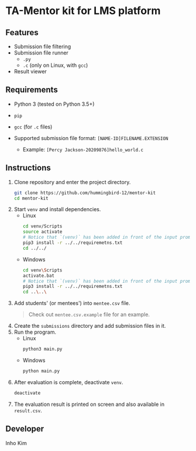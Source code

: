 # TA-Mentor kit for LMS platform

## Features
* Submission file filtering
* Submission file runner
    - `.py`
    - `.c` (only on Linux, with `gcc`)
* Result viewer

## Requirements
* Python 3 (tested on Python 3.5+)
* `pip`
* `gcc` (for `.c` files)

* Supported submission file format: `[NAME-ID]FILENAME.EXTENSION`
    - Example: `[Percy Jackson-20209876]hello_world.c`

## Instructions

1. Clone repository and enter the project directory.
    ```bash
    git clone https://github.com/hummingbird-12/mentor-kit
    cd mentor-kit
    ```
2. Start `venv` and install dependencies.
    * Linux
        ```bash
        cd venv/Scripts
        source activate
        # Notice that `(venv)` has been added in front of the input prompt
        pip3 install -r ../../requiremetns.txt 
        cd ../../
        ```
    * Windows
        ```bash
        cd venv\Scripts
        activate.bat
        # Notice that `(venv)` has been added in front of the input prompt
        pip3 install -r ../../requiremetns.txt 
        cd ..\..\
        ```
3. Add students' (or mentees') into `mentee.csv` file.
    > Check out `mentee.csv.example` file for an example.
4. Create the `submissions` directory and add submission files in it.
5. Run the program.
    * Linux
        ```bash
        python3 main.py
        ```
    * Windows
        ```bash
        python main.py
        ```
6. After evaluation is complete, deactivate `venv`.
    ```bash
    deactivate
    ```
7. The evaluation result is printed on screen and also available in `result.csv`. 

## Developer
Inho Kim
